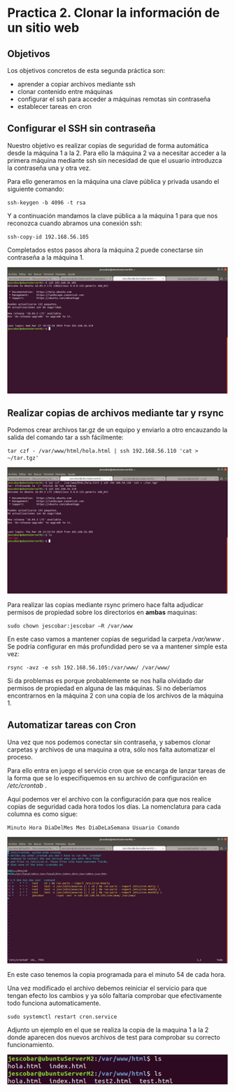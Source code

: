 # Practica 2. Clonar la información de un sitio web

## Objetivos 
Los objetivos concretos de esta segunda práctica son: 
* aprender a copiar archivos mediante ssh 
* clonar contenido entre máquinas 
* configurar el ssh para acceder a máquinas remotas sin contraseña 
* establecer tareas en cron

## Configurar el SSH sin contraseña
Nuestro objetivo es realizar copias de seguridad de forma automática desde la máquina 1 a la 2. Para ello la máquina 2 va a necesitar acceder a la primera máquina mediante ssh sin necesidad de que el usuario introduzca la contraseña una y otra vez.

Para ello generamos en la máquina una clave pública y privada usando el siguiente comando:

```
ssh-keygen -b 4096 -t rsa
```

Y a continuación mandamos la clave pública a la máquina 1 para que nos reconozca cuando abramos una conexión ssh:

```
ssh-copy-id 192.168.56.105
```

Completados estos pasos ahora la máquina 2 puede conectarse sin contraseña a la máquina 1.

![ssh](img/ssh.png)

## Realizar copias de archivos mediante tar y rsync

Podemos crear archivos tar.gz de un equipo y enviarlo a otro encauzando la salida del comando tar a ssh fácilmente:

```
tar czf - /var/www/html/hola.html | ssh 192.168.56.110 'cat > ~/tar.tgz'
```
![tar](img/tar.png)

Para realizar las copias mediante rsync primero hace falta adjudicar permisos de propiedad sobre los directorios en **ambas** maquinas:

```
sudo chown jescobar:jescobar –R /var/www
```

En este caso vamos a mantener copias de seguridad la carpeta */var/www* . Se podría configurar en más profundidad pero se va a mantener simple esta vez:

```
rsync -avz -e ssh 192.168.56.105:/var/www/ /var/www/
```

Si da problemas es porque probablemente se nos halla olvidado dar permisos de propiedad en alguna de las máquinas. Si no deberíamos encontrarnos en la máquina 2 con una copia de los archivos de la máquina 1.

## Automatizar tareas con Cron

Una vez que nos podemos conectar sin contraseña, y sabemos clonar carpetas y archivos de una maquina a otra, sólo nos falta automatizar el proceso.

Para ello entra en juego el servicio cron que se encarga de lanzar tareas de la forma que se lo especifiquemos en su archivo de configuración en */etc/crontab* .

Aquí podemos ver el archivo con la configuración para que nos realice copias de seguridad cada hora todos los días. La nomenclatura para cada columna es como sigue:

```
Minuto Hora DiaDelMes Mes DiaDeLaSemana Usuario Comando
```
![crontab](img/crontab.png)

En este caso tenemos la copia programada para el minuto 54 de cada hora.

Una vez modificado el archivo debemos reiniciar el servicio para que tengan efecto los cambios y ya sólo faltaría comprobar que efectivamente todo funciona automaticamente.

```
sudo systemctl restart cron.service
```

Adjunto un ejemplo en el que se realiza la copia de la maquina 1 a la 2 donde aparecen dos nuevos archivos de test para comprobar su correcto funcionamiento. 

![ejemplo](img/ejemplo.png)